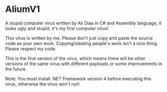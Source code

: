 # AliumV1
A stupid computer virus written by Ali Diaa in C# and Assembly language, it looks ugly and stupid, it's my first computer virus!

This virus is written by me. Please don't just copy and paste the source code as your own work. Copying/stealing people's work isn't a nice thing. Please respect my code.

This is the first version of the virus, which means there will be other versions of the same virus with different payloads or some improvements in the future.

Note: You must install .NET Framework version 4 before executing this virus, otherwise the virus won't run!
